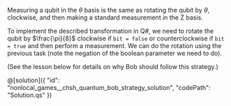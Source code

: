 Measuring a qubit in the $\theta$ basis is the same as rotating the qubit by $\theta$, clockwise, and then making a standard measurement in the Z basis.

To implement the described transformation in Q#, we need to rotate the qubit by $\frac{\pi}{8}$ clockwise if `bit = false` or counterclockwise if `bit = true` and then perform a measurement.
We can do the rotation using the previous task (note the negation of the boolean parameter we need to do).

(See the lesson below for details on why Bob should follow this strategy.)

@[solution]({
    "id": "nonlocal_games__chsh_quantum_bob_strategy_solution",
    "codePath": "Solution.qs"
})
